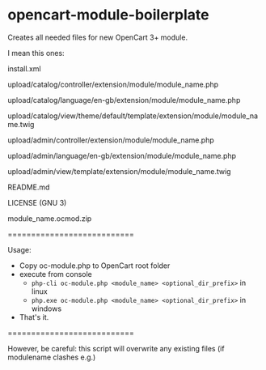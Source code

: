 opencart-module-boilerplate
===========================

Creates all needed files for new OpenCart 3+ module.

I mean this ones:

install.xml

upload/catalog/controller/extension/module/module_name.php 

upload/catalog/language/en-gb/extension/module/module_name.php

upload/catalog/view/theme/default/template/extension/module/module_name.twig

upload/admin/controller/extension/module/module_name.php

upload/admin/language/en-gb/extension/module/module_name.php

upload/admin/view/template/extension/module/module_name.twig

README.md

LICENSE (GNU 3)

module_name.ocmod.zip


===========================

Usage:

* Copy oc-module.php to OpenCart root folder
* execute from console 
  *  ```php-cli oc-module.php <module_name> <optional_dir_prefix>``` in linux
  *  ```php.exe oc-module.php <module_name> <optional_dir_prefix>``` in windows
* That's it.

===========================

However, be careful: this script will overwrite any existing files (if modulename clashes e.g.)

